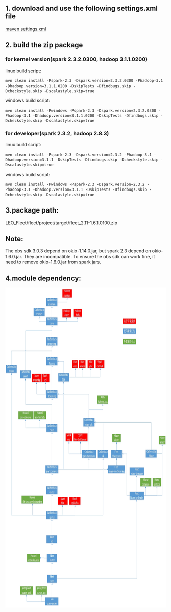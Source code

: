 <!--
    Licensed to the Apache Software Foundation (ASF) under one or more
    contributor license agreements.  See the NOTICE file distributed with
    this work for additional information regarding copyright ownership.
    The ASF licenses this file to you under the Apache License, Version 2.0
    (the "License"); you may not use this file except in compliance with
    the License.  You may obtain a copy of the License at

      http://www.apache.org/licenses/LICENSE-2.0

    Unless required by applicable law or agreed to in writing, software
    distributed under the License is distributed on an "AS IS" BASIS,
    WITHOUT WARRANTIES OR CONDITIONS OF ANY KIND, either express or implied.
    See the License for the specific language governing permissions and
    limitations under the License.
-->

## 1. download and use the following settings.xml file
[maven settings.xml](settings.xml)

## 2. build the zip package

### for kernel version(spark 2.3.2.0300, hadoop 3.1.1.0200)

linux build script:
```shell
mvn clean install -Pspark-2.3 -Dspark.version=2.3.2.0300 -Phadoop-3.1 -Dhadoop.version=3.1.1.0200 -DskipTests -Dfindbugs.skip -Dcheckstyle.skip -Dscalastyle.skip=true
```

windows build script:
```shell
mvn clean install -Pwindows -Pspark-2.3 -Dspark.version=2.3.2.0300 -Phadoop-3.1 -Dhadoop.version=3.1.1.0200 -DskipTests -Dfindbugs.skip -Dcheckstyle.skip -Dscalastyle.skip=true
```


### for developer(spark 2.3.2, hadoop 2.8.3)

linux build script:
```shell
mvn clean install -Pspark-2.3 -Dspark.version=2.3.2 -Phadoop-3.1 -Dhadoop.version=3.1.1 -DskipTests -Dfindbugs.skip -Dcheckstyle.skip -Dscalastyle.skip=true
```

windows build script:
```shell
mvn clean install -Pwindows -Pspark-2.3 -Dspark.version=2.3.2 -Phadoop-3.1 -Dhadoop.version=3.1.1 -DskipTests -Dfindbugs.skip -Dcheckstyle.skip -Dscalastyle.skip=true
```

## 3.package path:
LEO_Fleet/fleet/project/target/fleet_2.11-1.6.1.0100.zip

## Note:
The obs sdk 3.0.3 depend on okio-1.14.0.jar, but spark 2.3 depend on okio-1.6.0.jar. 
They are incompatible. To ensure the obs sdk can work fine, it need to remove okio-1.6.0.jar from spark jars.


## 4.module dependency:

<img src="module_dependency.jpg" width="1000" height="1000">

